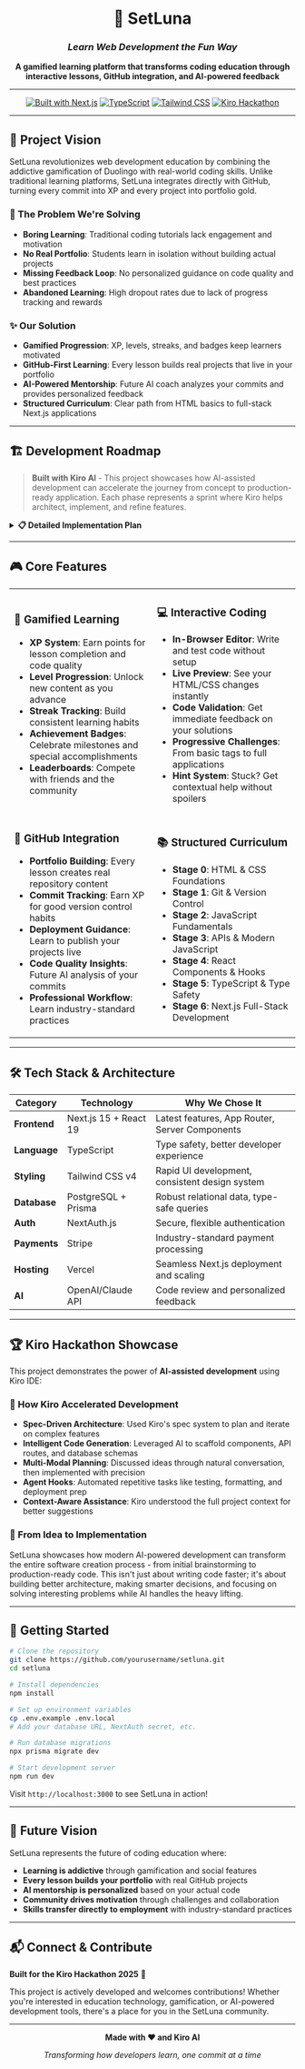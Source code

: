 <div align="center">

# 🌙 SetLuna
### *Learn Web Development the Fun Way*

**A gamified learning platform that transforms coding education through interactive lessons, GitHub integration, and AI-powered feedback**

---

[![Built with Next.js](https://img.shields.io/badge/Built%20with-Next.js%2015-black?style=for-the-badge&logo=next.js)](https://nextjs.org/)
[![TypeScript](https://img.shields.io/badge/TypeScript-007ACC?style=for-the-badge&logo=typescript&logoColor=white)](https://www.typescriptlang.org/)
[![Tailwind CSS](https://img.shields.io/badge/Tailwind_CSS-38B2AC?style=for-the-badge&logo=tailwind-css&logoColor=white)](https://tailwindcss.com/)
[![Kiro Hackathon](https://img.shields.io/badge/Kiro-Hackathon%202025-purple?style=for-the-badge)](https://kiro.ai)

</div>

---

## 🚀 **Project Vision**

SetLuna revolutionizes web development education by combining the addictive gamification of Duolingo with real-world coding skills. Unlike traditional learning platforms, SetLuna integrates directly with GitHub, turning every commit into XP and every project into portfolio gold.

### **🎯 The Problem We're Solving**
- **Boring Learning**: Traditional coding tutorials lack engagement and motivation
- **No Real Portfolio**: Students learn in isolation without building actual projects  
- **Missing Feedback Loop**: No personalized guidance on code quality and best practices
- **Abandoned Learning**: High dropout rates due to lack of progress tracking and rewards

### **✨ Our Solution**
- **Gamified Progression**: XP, levels, streaks, and badges keep learners motivated
- **GitHub-First Learning**: Every lesson builds real projects that live in your portfolio
- **AI-Powered Mentorship**: Future AI coach analyzes your commits and provides personalized feedback
- **Structured Curriculum**: Clear path from HTML basics to full-stack Next.js applications

---

## 🏗️ **Development Roadmap**

> **Built with Kiro AI** - This project showcases how AI-assisted development can accelerate the journey from concept to production-ready application. Each phase represents a sprint where Kiro helps architect, implement, and refine features.

<details>
<summary><strong>📋 Detailed Implementation Plan</strong></summary>

### Phase 1: Foundation & Landing (MVP Start)

**Priority: Get something live and testable**

#### 🏗️ Project Structure Setup

- [ ] Create `src/components/` folder structure
- [ ] Create `src/lib/` for utilities
- [ ] Create `src/types/` for TypeScript definitions
- [ ] Create `src/hooks/` for custom React hooks
- [ ] Set up path aliases in tsconfig.json

#### 🎨 Landing Page

- [ ] Create hero section component
- [ ] Add features showcase section
- [ ] Build pricing preview cards
- [ ] Add call-to-action buttons
- [ ] Create footer with links
- [ ] Make landing page responsive

#### 🗄️ Database Setup

- [ ] Install and configure Prisma
- [ ] Design User model (id, email, name, createdAt)
- [ ] Design Lesson model (id, title, content, stage, order)
- [ ] Design UserProgress model (userId, lessonId, completed, xp)
- [ ] Design UserStats model (userId, totalXP, level, streak)
- [ ] Run initial migration

#### 🔐 Authentication System

- [ ] Install NextAuth.js
- [ ] Configure NextAuth providers (email, Google, GitHub)
- [ ] Create sign-up page with form validation
- [ ] Create sign-in page with form validation
- [ ] Add logout functionality
- [ ] Create protected route middleware
- [ ] Add session management
- [ ] Handle authentication errors

#### 📊 Dashboard Foundation

- [ ] Create dashboard layout component
- [ ] Add welcome message with user name
- [ ] Create progress overview card
- [ ] Add current level display
- [ ] Show total XP earned
- [ ] Add "Continue Learning" button

#### 🌙 Theme System

- [ ] Set up Tailwind dark mode configuration
- [ ] Create theme context provider
- [ ] Build theme toggle component
- [ ] Add theme persistence (localStorage)
- [ ] Apply theme to all components

### Phase 2: Core Learning Engine

**Priority: Build the learning experience**

#### ⭐ XP & Leveling System

- [ ] Create XP calculation utilities (lesson completion: 10-50 XP)
- [ ] Design level progression algorithm (100 XP = Level 1, exponential growth)
- [ ] Build XP display component with animations
- [ ] Create level-up notification system
- [ ] Add XP history tracking
- [ ] Create level badges/icons

#### 📈 Progress Tracking

- [ ] Create lesson completion API routes
- [ ] Build progress calculation functions
- [ ] Add current lesson tracking
- [ ] Create "resume learning" functionality
- [ ] Track time spent per lesson
- [ ] Add completion timestamps

#### 📚 HTML/CSS Lesson Content

- [ ] Write Stage 0.1: "What is the Internet?" lesson
- [ ] Write Stage 0.2: "HTML Structure Basics" lesson
- [ ] Write Stage 0.3: "Common HTML Tags" lesson
- [ ] Write Stage 0.4: "CSS Introduction" lesson
- [ ] Write Stage 0.5: "CSS Selectors & Colors" lesson
- [ ] Write Stage 0.6: "Box Model & Layout" lesson
- [ ] Create lesson content database seeder

#### 🖥️ Lesson Interface

- [ ] Create lesson reading view component
- [ ] Add lesson navigation (previous/next buttons)
- [ ] Build lesson progress indicator
- [ ] Add "Mark as Complete" functionality
- [ ] Create lesson sidebar with outline
- [ ] Add estimated reading time

#### 📊 Progress Visualization

- [ ] Create circular progress rings
- [ ] Build linear progress bars
- [ ] Add stage completion indicators
- [ ] Create overall progress dashboard
- [ ] Add visual lesson map/tree
- [ ] Show completion percentages

#### 🔥 Streak System

- [ ] Create daily streak calculation
- [ ] Add streak counter display
- [ ] Build streak freeze functionality
- [ ] Create streak milestone rewards
- [ ] Add streak reminder notifications
- [ ] Track longest streak record

### Phase 3: Interactive Learning

**Priority: Make lessons engaging**

#### 💻 Interactive Code Editor

- [ ] Install Monaco Editor or CodeMirror
- [ ] Create code editor component with syntax highlighting
- [ ] Add HTML/CSS preview functionality
- [ ] Build code validation system
- [ ] Add auto-save functionality
- [ ] Create code reset/hint system
- [ ] Add keyboard shortcuts

#### 🎯 Code Challenges & Exercises

- [ ] Create "Build Your First HTML Page" exercise
- [ ] Add "Style with CSS" challenges
- [ ] Build exercise validation logic
- [ ] Create hint system for stuck users
- [ ] Add solution reveal functionality
- [ ] Track exercise completion time
- [ ] Create difficulty progression

#### 🏆 Badge System

- [ ] Design badge categories (Streak, Completion, Speed, etc.)
- [ ] Create badge earning logic
- [ ] Build badge display components
- [ ] Add badge notification system
- [ ] Create badge collection page
- [ ] Add rare/special badges
- [ ] Track badge earning statistics

#### 📝 JavaScript Content Creation

- [ ] Write "Variables and Data Types" lesson
- [ ] Write "Functions Basics" lesson
- [ ] Write "DOM Manipulation" lesson
- [ ] Write "Event Handling" lesson
- [ ] Create JavaScript exercises
- [ ] Add interactive JS console

#### 🔌 Lesson API System

- [ ] Create GET /api/lessons endpoint
- [ ] Create GET /api/lessons/[id] endpoint
- [ ] Create POST /api/lessons/complete endpoint
- [ ] Add lesson content caching
- [ ] Create lesson search functionality
- [ ] Add lesson rating system

### Phase 4: Git Integration & Advanced Content

**Priority: GitHub workflow integration**

#### 🐙 GitHub Integration

- [ ] Set up GitHub OAuth app
- [ ] Create GitHub account connection flow
- [ ] Build commit tracking API
- [ ] Add repository creation guidance
- [ ] Create commit message analysis
- [ ] Track coding frequency
- [ ] Add GitHub Pages deployment helper

#### 📖 Git/GitHub Lessons (Stage 1)

- [ ] Write "What is Version Control?" lesson
- [ ] Write "Installing Git" lesson
- [ ] Write "Your First Repository" lesson
- [ ] Write "Making Commits" lesson
- [ ] Write "Pushing to GitHub" lesson
- [ ] Write "GitHub Pages Deployment" lesson
- [ ] Create hands-on Git exercises

#### ⚛️ React Lessons (Stage 4)

- [ ] Write "Introduction to React" lesson
- [ ] Write "JSX Syntax" lesson
- [ ] Write "Components and Props" lesson
- [ ] Write "State with useState" lesson
- [ ] Write "Event Handling in React" lesson
- [ ] Write "useEffect Hook" lesson
- [ ] Create React component exercises

#### 🔷 TypeScript Content (Stage 4.5)

- [ ] Write "Why TypeScript?" lesson
- [ ] Write "Basic Types" lesson
- [ ] Write "Interfaces and Objects" lesson
- [ ] Write "Typing React Components" lesson
- [ ] Create TypeScript conversion exercises
- [ ] Add TypeScript error explanations

#### ⚡ Next.js Tutorials (Stage 5)

- [ ] Write "Next.js Introduction" lesson
- [ ] Write "File-based Routing" lesson
- [ ] Write "API Routes" lesson
- [ ] Write "Server vs Client Components" lesson
- [ ] Create full Next.js project tutorial
- [ ] Add deployment to Vercel guide

### Phase 5: Gamification & Social

**Priority: Engagement and retention**

#### 🏅 Leaderboards

- [ ] Create weekly XP leaderboard
- [ ] Add monthly challenge rankings
- [ ] Build streak leaderboard
- [ ] Create lesson completion speed rankings
- [ ] Add friend-only leaderboards
- [ ] Create seasonal competitions

#### 👥 Community Features

- [ ] Build user profile pages
- [ ] Add progress sharing functionality
- [ ] Create achievement showcases
- [ ] Add user bio and learning goals
- [ ] Build follow/friend system
- [ ] Create progress feed/timeline

#### 🤝 Team Challenges

- [ ] Create team formation system
- [ ] Build group learning goals
- [ ] Add team progress tracking
- [ ] Create team leaderboards
- [ ] Add team chat/communication
- [ ] Build team achievement system

#### 📧 Email Notifications

- [ ] Set up email service (Resend/SendGrid)
- [ ] Create streak reminder emails
- [ ] Add new lesson notifications
- [ ] Build weekly progress summaries
- [ ] Create achievement congratulations
- [ ] Add email preference settings

#### 🎓 Certificate System

- [ ] Design certificate templates
- [ ] Create certificate generation logic
- [ ] Add stage completion certificates
- [ ] Build skill-specific certificates
- [ ] Create PDF download functionality
- [ ] Add LinkedIn sharing integration

### Phase 6: Monetization & Scale

**Priority: Business model and growth**

#### 💳 Payment System (Stripe)

- [ ] Set up Stripe account and webhooks
- [ ] Create subscription plans (Free, Pro, Team)
- [ ] Build pricing page
- [ ] Add payment flow components
- [ ] Create subscription management
- [ ] Add billing history
- [ ] Handle failed payments and dunning

#### 📊 Advanced Analytics

- [ ] Set up analytics database tables
- [ ] Track learning time per lesson
- [ ] Monitor completion rates
- [ ] Create admin analytics dashboard
- [ ] Add user behavior insights
- [ ] Build retention metrics
- [ ] Create A/B testing framework

#### 📱 Mobile Optimization

- [ ] Audit mobile experience
- [ ] Optimize lesson interface for mobile
- [ ] Improve code editor mobile UX
- [ ] Add touch-friendly navigation
- [ ] Optimize loading performance
- [ ] Add offline lesson reading

#### 🤖 AI Code Review System

- [ ] Set up OpenAI/Claude API
- [ ] Create commit analysis pipeline
- [ ] Build code quality scoring
- [ ] Add personalized feedback generation
- [ ] Create improvement suggestions
- [ ] Add AI-powered hints for exercises

#### 🔗 Partnership Integrations

- [ ] Integrate with VS Code extension
- [ ] Add GitHub Codespaces support
- [ ] Connect with job boards
- [ ] Partner with coding bootcamps
- [ ] Add portfolio generation tools
- [ ] Create employer showcase features

### Technical Debt & Polish

**Ongoing: Code quality and UX improvements**

- [ ] **Error handling** - Graceful error states
- [ ] **Loading states** - Skeleton screens, spinners
- [ ] **Accessibility** - ARIA labels, keyboard navigation
- [ ] **Performance optimization** - Code splitting, caching
- [ ] **SEO optimization** - Meta tags, sitemap, structured data

</details>

---

## 🎮 **Core Features**

<table>
<tr>
<td width="50%">

### **🎯 Gamified Learning**
- **XP System**: Earn points for lesson completion and code quality
- **Level Progression**: Unlock new content as you advance
- **Streak Tracking**: Build consistent learning habits
- **Achievement Badges**: Celebrate milestones and special accomplishments
- **Leaderboards**: Compete with friends and the community

</td>
<td width="50%">

### **💻 Interactive Coding**
- **In-Browser Editor**: Write and test code without setup
- **Live Preview**: See your HTML/CSS changes instantly  
- **Code Validation**: Get immediate feedback on your solutions
- **Progressive Challenges**: From basic tags to full applications
- **Hint System**: Stuck? Get contextual help without spoilers

</td>
</tr>
<tr>
<td width="50%">

### **🐙 GitHub Integration**
- **Portfolio Building**: Every lesson creates real repository content
- **Commit Tracking**: Earn XP for good version control habits
- **Deployment Guidance**: Learn to publish your projects live
- **Code Quality Insights**: Future AI analysis of your commits
- **Professional Workflow**: Learn industry-standard practices

</td>
<td width="50%">

### **📚 Structured Curriculum**
- **Stage 0**: HTML & CSS Foundations
- **Stage 1**: Git & Version Control  
- **Stage 2**: JavaScript Fundamentals
- **Stage 3**: APIs & Modern JavaScript
- **Stage 4**: React Components & Hooks
- **Stage 5**: TypeScript & Type Safety
- **Stage 6**: Next.js Full-Stack Development

</td>
</tr>
</table>

---

## 🛠️ **Tech Stack & Architecture**

<div align="center">

| **Category** | **Technology** | **Why We Chose It** |
|--------------|----------------|---------------------|
| **Frontend** | Next.js 15 + React 19 | Latest features, App Router, Server Components |
| **Language** | TypeScript | Type safety, better developer experience |
| **Styling** | Tailwind CSS v4 | Rapid UI development, consistent design system |
| **Database** | PostgreSQL + Prisma | Robust relational data, type-safe queries |
| **Auth** | NextAuth.js | Secure, flexible authentication |
| **Payments** | Stripe | Industry-standard payment processing |
| **Hosting** | Vercel | Seamless Next.js deployment and scaling |
| **AI** | OpenAI/Claude API | Code review and personalized feedback |

</div>

---

## 🏆 **Kiro Hackathon Showcase**

This project demonstrates the power of **AI-assisted development** using Kiro IDE:

### **🤖 How Kiro Accelerated Development**
- **Spec-Driven Architecture**: Used Kiro's spec system to plan and iterate on complex features
- **Intelligent Code Generation**: Leveraged AI to scaffold components, API routes, and database schemas
- **Multi-Modal Planning**: Discussed ideas through natural conversation, then implemented with precision
- **Agent Hooks**: Automated repetitive tasks like testing, formatting, and deployment prep
- **Context-Aware Assistance**: Kiro understood the full project context for better suggestions

### **🚀 From Idea to Implementation**
SetLuna showcases how modern AI-powered development can transform the entire software creation process - from initial brainstorming to production-ready code. This isn't just about writing code faster; it's about building better architecture, making smarter decisions, and focusing on solving interesting problems while AI handles the heavy lifting.

---

## 🎯 **Getting Started**

```bash
# Clone the repository
git clone https://github.com/yourusername/setluna.git
cd setluna

# Install dependencies
npm install

# Set up environment variables
cp .env.example .env.local
# Add your database URL, NextAuth secret, etc.

# Run database migrations
npx prisma migrate dev

# Start development server
npm run dev
```

Visit `http://localhost:3000` to see SetLuna in action!

---

## 🌟 **Future Vision**

SetLuna represents the future of coding education where:
- **Learning is addictive** through gamification and social features
- **Every lesson builds your portfolio** with real GitHub projects  
- **AI mentorship is personalized** based on your actual code
- **Community drives motivation** through challenges and collaboration
- **Skills transfer directly to employment** with industry-standard practices

---

## 📬 **Connect & Contribute**

**Built for the Kiro Hackathon 2025** 🚀

This project is actively developed and welcomes contributions! Whether you're interested in education technology, gamification, or AI-powered development tools, there's a place for you in the SetLuna community.

---

<div align="center">

**Made with ❤️ and Kiro AI**

*Transforming how developers learn, one commit at a time*

</div>
